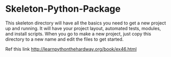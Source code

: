 # Skeleton-Python-Package
 This skeleton directory will have all the basics you need to get a new project up and running. It will have your project layout, automated tests, modules, and install scripts. When you go to make a new project, just copy this directory to a new name and edit the files to get started.


Ref this link http://learnpythonthehardway.org/book/ex46.html
